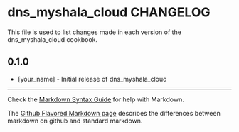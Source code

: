 dns_myshala_cloud CHANGELOG
===========================

This file is used to list changes made in each version of the dns_myshala_cloud cookbook.

0.1.0
-----
- [your_name] - Initial release of dns_myshala_cloud

- - -
Check the [Markdown Syntax Guide](http://daringfireball.net/projects/markdown/syntax) for help with Markdown.

The [Github Flavored Markdown page](http://github.github.com/github-flavored-markdown/) describes the differences between markdown on github and standard markdown.

